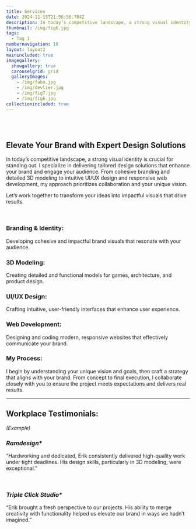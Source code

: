 ```yaml
---
title: Services
date: 2024-11-15T21:56:56.704Z
description: In today’s competitive landscape, a strong visual identity is crucial for standing out.
thumbnail: /img/fig6.jpg
tags:
  - Tag 1
numbernavigation: 10
layout: layout2
mainincluded: true
imagegallery:
  showgallery: true
  carouselgrid: grid
  galleryImages:
    - /img/faba.jpg
    - /img/devlier.jpg
    - /img/fig7.jpg
    - /img/fig6.jpg
collectionincluded: true
---
```

<br>
<br>

## Elevate Your Brand with Expert Design Solutions

In today’s competitive landscape, a strong visual identity is crucial for standing out. I specialize in delivering tailored design solutions that enhance your brand and engage your audience. From cohesive branding and detailed 3D modeling to intuitive UI/UX design and responsive web development, my approach prioritizes collaboration and your unique vision.

Let’s work together to transform your ideas into impactful visuals that drive results.

<br>

<div class="modeling-process">

  ### Branding & Identity: <br>
  Developing cohesive and impactful brand visuals that resonate with your audience.

  ### 3D Modeling: <br>
  Creating detailed and functional models for games, architecture, and product design.

  ### UI/UX Design: <br>
  Crafting intuitive, user-friendly interfaces that enhance user experience.

  ### Web Development: <br>
  Designing and coding modern, responsive websites that effectively communicate your brand.

  ### My Process:<br>
  I begin by understanding your unique vision and goals, then craft a strategy that aligns with your brand. From concept to final execution, I collaborate closely with you to ensure the project meets expectations and delivers real results.
    
</div>



---


## Workplace Testimonials: 
_(Example)_

### _Ramdesign_*
“Hardworking and dedicated, Erik consistently delivered high-quality work under tight deadlines. His design skills, particularly in 3D modeling, were exceptional.”

<br>

### _Triple Click Studio_*
“Erik brought a fresh perspective to our projects. His ability to merge creativity with functionality helped us elevate our brand in ways we hadn’t imagined.”

<br>
<br>
